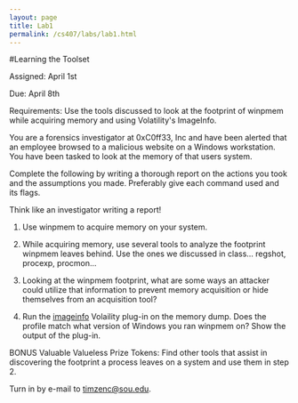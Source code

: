 ```yaml
---
layout: page
title: Lab1
permalink: /cs407/labs/lab1.html
---
```


#Learning the Toolset

Assigned: April 1st

Due: April 8th 

Requirements: Use the tools discussed to look at the footprint of winpmem while acquiring memory and using Volatility's ImageInfo. 

You are a forensics investigator at 0xC0ff33, Inc and have been alerted that an employee browsed to a malicious website on a Windows workstation. You have been tasked to look at the memory of that users system.  

Complete the following by writing a thorough report on the actions you took and the assumptions you made. Preferably give each command used and its flags. 

Think like an investigator writing a report! 

1. Use winpmem to acquire memory on your system.

2. While acquiring memory, use several tools to analyze the footprint winpmem leaves behind. Use the ones we discussed in class... regshot, procexp, procmon...

3. Looking at the winpmem footprint, what are some ways an attacker could utilize that information to prevent memory acquisition or hide themselves from an acquisition tool? 

4. Run the [imageinfo](https://code.google.com/p/volatility/wiki/CommandReference#imageinfo "imageinfo") Volaility plug-in on the memory dump. Does the profile match what version of Windows you ran winpmem on? Show the output of the plug-in. 

BONUS Valuable Valueless Prize Tokens: Find other tools that assist in discovering the footprint a process leaves on a system and use them in step 2. 

Turn in by e-mail to <a href="mailto:timzenc@sou.edu?Subject=memForensicsLab1" target="_top">timzenc@sou.edu</a>.
